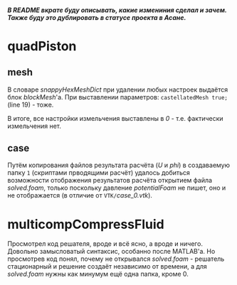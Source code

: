 ##### В README *_вкрате_* буду описывать, какие измениния сделал и зачем. Также буду это дублировать в статусе проекта в Асане.

# quadPiston
## mesh

В словаре _snappyHexMeshDict_ при удалении любых настроек выдаётся блок _blockMesh_'a. При выставлении параметров: `castellatedMesh true;` (line 19) - тоже.

В итоге, все настройки измельчения выставлены в _0_ - т.е. фактически измельчения нет.

## case

Путём копирования файлов результата расчёта (_U_ и _phi_) в создаваемую папку `1` (скриптами прводящими расчёт) удалось добиться возможности отображения результатов расчёта открытием файла _solved.foam_, только поскольку давление _potentialFoam_ не пишет, оно и не отображается (в отличие от `VTK/`_case_0.vtk_).

# multicompCompressFluid

Просмотрел код решателя, вроде и всё ясно, а вроде и ничего. Довольно замысловатый синтаксис, особанно после MATLAB'a.
Но просмотрев код понял, почему не открывался _solved.foam_ - решатель стационарный и решение создаёт независимо от времени, а для _solved.foam_ нужны как минумум ещё одна папка, кроме 0. 